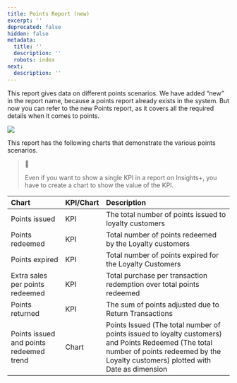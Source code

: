 ```yaml
---
title: Points Report (new)
excerpt: ''
deprecated: false
hidden: false
metadata:
  title: ''
  description: ''
  robots: index
next:
  description: ''
---
```

This report gives data on different points scenarios. We have added “new” in the report name, because a points report already exists in the system. But now you can refer to the new Points report, as it covers all the required details when it comes to points.

![](https://files.readme.io/2162e59-Screenshot_174.png)

This report has the following charts that demonstrate the various points scenarios. 

> 📘
>
> Even if you want to show a single KPI in a report on Insights+, you have to create a chart to show the value of the KPI.

| Chart                                   | KPI/Chart | Description                                                                                                                                                                              |
| :-------------------------------------- | :-------- | :--------------------------------------------------------------------------------------------------------------------------------------------------------------------------------------- |
| Points issued                           | KPI       | The total number of points issued to loyalty customers                                                                                                                                   |
| Points redeemed                         | KPI       | Total number of points redeemed by the Loyalty customers                                                                                                                                 |
| Points expired                          | KPI       | Total number of points expired for the Loyalty Customers                                                                                                                                 |
| Extra sales per points redeemed         | KPI       | Total purchase per transaction redemption over total points redeemed                                                                                                                     |
| Points returned                         | KPI       | The sum of points adjusted due to Return Transactions                                                                                                                                    |
| Points issued and points redeemed trend | Chart     | Points Issued (The total number of points issued to loyalty customers) and Points Redeemed (The total number of points redeemed by the Loyalty customers) plotted with Date as dimension |
